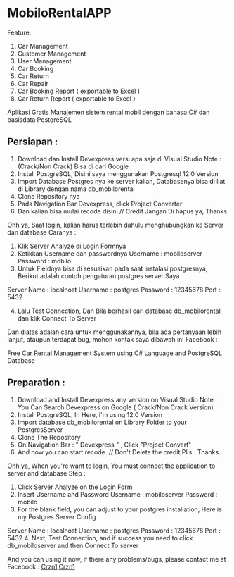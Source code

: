 # MobiloRentalAPP
Feature:
1. Car Management 
2. Customer Management
3. User Management
4. Car Booking
5. Car Return
6. Car Repair
7. Car Booking Report ( exportable to Excel )
8. Car Return Report ( exportable to Excel )


Aplikasi Gratis Manajemen sistem rental mobil dengan bahasa C# dan basisdata PostgreSQL

## Persiapan : 
1. Download dan Install Devexpress versi apa saja di Visual Studio 
   Note : (Crack/Non Crack) Bisa di cari Google
2. Install PostgreSQL, Disini saya menggunakan Postgresql 12.0 Version
3. Import Database Postgres nya ke server kalian, Databasenya bisa di liat di Library dengan nama db_mobilorental
4. Clone Repository nya
5. Pada Navigation Bar Devexpress, click Project Converter
6. Dan kalian bisa mulai recode disini
// Credit Jangan Di hapus ya, Thanks

Ohh ya, Saat login, kalian harus terlebih dahulu menghubungkan ke Server dan database
Caranya : 
1. Klik Server Analyze di Login Formnya
2. Ketikkan Username dan passwordnya
Username : mobiloserver
Password : mobilo
3. Untuk Fieldnya bisa di sesuaikan pada saat instalasi postgresnya, Berikut adalah contoh pengaturan postgres server Saya

Server Name : localhost
Username    : postgres
Password    : 12345678
Port        : 5432

4. Lalu Test Connection, Dan Bila berhasil cari database db_mobilorental dan klik Connect To Server
        
 Dan diatas adalah cara untuk menggunakannya, bila ada pertanyaan lebih lanjut, ataupun terdapat bug, mohon kontak saya dibawah ini
 Facebook : 

 Free Car Rental Management System using C# Language and PostgreSQL Database
 
 
## Preparation :
1. Download and Install Devexpress any version on Visual Studio
    Note : You Can Search Devexpress on Google ( Crack/Non Crack Version)
2. Install PostgreSQL, In Here, i'm using 12.0 Version
3. Import database db_mobilorental on Library Folder to your PostgresServer
4. Clone The Repository
5. On Navigation Bar : " Devexpress " , Click "Project Convert"
6. And now you can start recode.
// Don't Delete the credit,Plis.. Thanks.

Ohh ya, When you're want to login, You must connect the application to server and database
Step :
1. Click Server Analyze on the Login Form
2. Insert Username and Password
   Username : mobiloserver
   Password : mobilo 
3. For the blank field, you can adjust to your postgres installation, Here is my Postgres Server Config

Server Name : localhost
Username    : postgres
Password    : 12345678
Port        : 5432
4. Next, Test Connection, and if success you need to click db_mobiloserver and then Connect To server
     
 And you can using it now, if there any problems/bugs, please contact me at
 Facebook : [Crzn1](https://facebook.com/mycotta).[Crzn1](https://facebook.com/404corazon)
